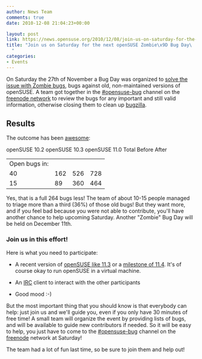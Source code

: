 ```yaml
---
author: News Team
comments: true
date: 2010-12-08 21:04:23+00:00

layout: post
link: https://news.opensuse.org/2010/12/08/join-us-on-saturday-for-the-next-opensuse-zombie-bug-day/
title: "Join us on Saturday for the next openSUSE Zombie\x9D Bug Day\
  "
categories:
- Events
---
```

On Saturday the 27th of November a Bug Day was organized to [solve the issue with Zombie bugs](https://news.opensuse.org/2010/11/22/opensuse-bug-day-on-saturday-november-27th/), bugs against old, non-maintained versions of openSUSE. A team got together in the [#opensuse-bug](irc://irc.freenode.net/opensuse-bug) channel on the [freenode network](http://freenode.net) to review the bugs for any important and still valid information, otherwise closing them to clean up [bugzilla](http://bugzilla.novell.com).


## <!-- more -->Results


The outcome has been [awesome](http://lists.opensuse.org/opensuse-project/2010-11/msg00205.html):



<table >
<tbody >
<tr >

<td >Open bugs in:
</td>
openSUSE 10.2
openSUSE 10.3
openSUSE 11.0
Total
</tr>
<tr >
Before

<td >40
</td>

<td >162
</td>

<td >526
</td>

<td >728
</td>
</tr>
<tr >
After

<td >15
</td>

<td >89
</td>

<td >360
</td>

<td >464
</td>
</tr>
</tbody>
</table>



Yes, that is a full 264 bugs less! The team of about 10-15 people managed to triage more than a third (36%) of those old bugs! But they want more, and if you feel bad because you were not able to contribute, you'll have another chance to help upcoming Saturday. Another "Zombie" Bug Day will be held on December 11th.


### Join us in this effort!


Here is what you need to participate:



	
  * A recent version of [openSUSE like 11.3](http://software.opensuse.org/) or a [milestone of 11.4](http://software.opensuse.org/developer). It's of course okay to run openSUSE in a virtual machine.

	
  * An [IRC](http://www.irchelp.org/) client to interact with the other participants

	
  * Good mood :-)


But the most important thing that you should know is that everybody can help: just join us and we'll guide you, even if you only have 30 minutes of free time! A small team will organize the event by providing lists of bugs, and will be available to guide new contributors if needed. So it will be easy to help, you just have to come to the [#opensuse-bug](irc://irc.freenode.net/opensuse-bug) channel on the [freenode](http://freenode.net) network at Saturday!

The team had a lot of fun last time, so be sure to join them and help out!		
